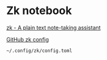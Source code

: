 # Zk notebook

[zk - A plain text note-taking assistant](https://github.com/mickael-menu/zk)

[GitHub zk config](https://github.com/mickael-menu/zk/blob/main/docs/config.md)

`~/.config/zk/config.toml`

